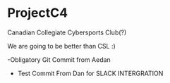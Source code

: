 # ProjectC4
Canadian Collegiate Cybersports Club(?)


We are going to be better than CSL :)


-Obligatory Git Commit from Aedan
- Test Commit From Dan for SLACK INTERGRATION
